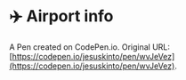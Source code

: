 # ✈️ Airport info

A Pen created on CodePen.io. Original URL: [https://codepen.io/jesuskinto/pen/wvJeVez](https://codepen.io/jesuskinto/pen/wvJeVez).

